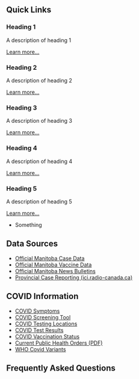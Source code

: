 ## Quick Links

<div class="feature-grid">
    <div>
        <h3>Heading 1</h3>
        <p>A description of heading 1</p>
        <p class="button-more"><a href="#heading1" class="button">Learn more...</a></p>
    </div>
    <div>
        <h3>Heading 2</h3>
        <p>A description of heading 2</p>
        <p class="button-more"><a href="#heading2" class="button">Learn more...</a></p>
    </div>
    <div>
        <h3>Heading 3</h3>
        <p>A description of heading 3</p>
        <p class="button-more"><a href="#heading3" class="button">Learn more...</a></p>
    </div>
    <div>
        <h3>Heading 4</h3>
        <p>A description of heading 4</p>
        <p class="button-more"><a href="#heading4" class="button">Learn more...</a></p>
    </div>
    <div>
        <h3>Heading 5</h3>
        <p>A description of heading 5</p>
        <p class="button-more"><a href="#heading5" class="button">Learn more...</a></p>
    </div>
</div>

- Something

## Data Sources

- [Official Manitoba Case Data](https://www.gov.mb.ca/covid19/updates/cases.html)
- [Official Manitoba Vaccine Data](https://www.gov.mb.ca/covid19/vaccine/reports.html)
- [Official Manitoba News Bulletins](https://news.gov.mb.ca/news/index.html)
- [Provincial Case Reporting (ici.radio-canada.ca)](https://ici.radio-canada.ca/info/2020/09/covid-19-pandemie-cas-deces-propagation-vague-maladie-coronavirus/index-en.html)

## COVID Information

- [COVID Symptoms](https://manitoba.ca/covid19/fundamentals/symptoms.html)
- [COVID Screening Tool](https://sharedhealthmb.ca/covid19/screening-tool/)
- [COVID Testing Locations](https://manitoba.ca/covid19/testing/locations.html)
- [COVID Test Results](https://sharedhealthmb.ca/covid19/test-results/)
- [COVID Vaccination Status](https://sharedhealthmb.ca/covid19/test-results/)
- [Current Public Health Orders (PDF)](https://manitoba.ca/asset_library/en/proactive/20212022/orders-soe-06022021.pdf)
- [WHO Covid Variants](https://www.who.int/en/activities/tracking-SARS-CoV-2-variants/)

## Frequently Asked Questions

